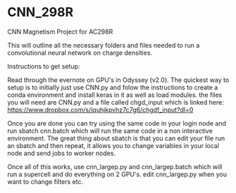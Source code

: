 # CNN_298R
CNN Magnetism Project for AC298R

This will outline all the necessary folders and files needed to run a convolutional neural network on charge densities.

Instructions to get setup:

Read through the evernote on GPU's in Odyssey (v2.0). The quickest way to setup is to initially just use CNN.py and folow the instructions to create a conda environment and install keras in it as well as load modules. the files you will need are CNN.py and a file called chgd_input which is linked here: https://www.dropbox.com/s/iquhjkpvhz7c7g6/chgdf_input?dl=0

Once you are done you can try using the same code in your login node and run sbatch cnn.batch which will run the same code in a non interactive environment. The great thing about sbatch is that you can edit your file run an sbatch and then repeat, it allows you to change variables in your local node and send jobs to worker nodes.

Once all of this works, use cnn_largep.py and cnn_largep.batch which will run a supercell and do everything on 2 GPU's. edit cnn_largep.py when you want to change filters etc.



